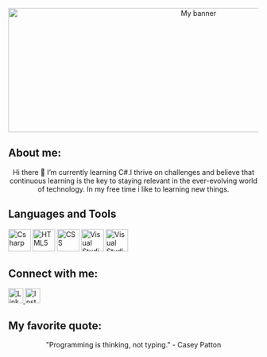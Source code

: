 <p align="center">
<img src="https://document-export.canva.com/tZSr4/DAFx-htZSr4/11/thumbnail/0001.png?X-Amz-Algorithm=AWS4-HMAC-SHA256&X-Amz-Credential=AKIAQYCGKMUHWDTJW6UD%2F20231022%2Fus-east-1%2Fs3%2Faws4_request&X-Amz-Date=20231022T065531Z&X-Amz-Expires=30865&X-Amz-Signature=355438e98906d71974a53f8ad019fea579de33e8b88f28d832b3a1dc3e44fa44&X-Amz-SignedHeaders=host&response-expires=Sun%2C%2022%20Oct%202023%2015%3A29%3A56%20GMT" alt="My banner" width="750" height="250">
 </p>
<h2>About me: </h2>
<p align="center">
 Hi there 👋
 I’m currently learning C#.I thrive on challenges and believe that continuous learning is the key to staying relevant in the ever-evolving world of technology. 
 In my free time i like to learning new things.
</p>
<h2>Languages and Tools</h2>
<p>
 <img src="https://cdn.jsdelivr.net/gh/devicons/devicon/icons/csharp/csharp-original.svg" alt="Csharp" width="45" height="45">
 <img src="https://cdn.jsdelivr.net/gh/devicons/devicon/icons/html5/html5-plain-wordmark.svg" alt="HTML5" width="45" height="45">
 <img src="https://cdn.jsdelivr.net/gh/devicons/devicon/icons/css3/css3-plain-wordmark.svg" alt="CSS" width="45" height="45">
 <img src="https://cdn.jsdelivr.net/gh/devicons/devicon/icons/visualstudio/visualstudio-plain.svg" alt="Visual Studio" width="45" height="45">
 <img src="https://cdn.jsdelivr.net/gh/devicons/devicon/icons/vscode/vscode-original-wordmark.svg" alt="Visual Studio Code" width="45" height="45">
</p>
<h2>Connect with me: </h2>
<p>
 <a href="https://www.linkedin.com/in/%D0%B0%D0%BB%D0%B5%D0%BA%D1%81%D0%B0%D0%BD%D0%B4%D1%8A%D1%80-%D0%BA%D0%BE%D0%B6%D1%83%D1%85%D0%B0%D1%80%D0%BE%D0%B2-a41833294">
     <img src="https://cdn.jsdelivr.net/gh/devicons/devicon/icons/linkedin/linkedin-original.svg" alt="Linkedin" width="30" height="30" >
 </a>
 <a href="https://instagram.com/alexandar_kozhuharov?igshid=ZGUzMzM3NWJiOQ">
 <img src="https://upload.wikimedia.org/wikipedia/commons/9/95/Instagram_logo_2022.svg" alt="Instagram" width="30" height="30">
 </a>
 <h2>My favorite quote: </h2>
 <p align="center">
"Programming is thinking, not typing." - Casey Patton
</p>

<!--
**Aleksandar0004/aleksandar0004** is a ✨ _special_ ✨ repository because its `README.md` (this file) appears on your GitHub profile.


